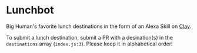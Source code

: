 # Lunchbot

Big Human's favorite lunch destinations in the form of an Alexa Skill on [Clay](https://clay.run). 

To submit a lunch destination, submit a PR with a desination(s) in the `destinations` array (`index.js:3`). Please keep it in alphabetical order!
